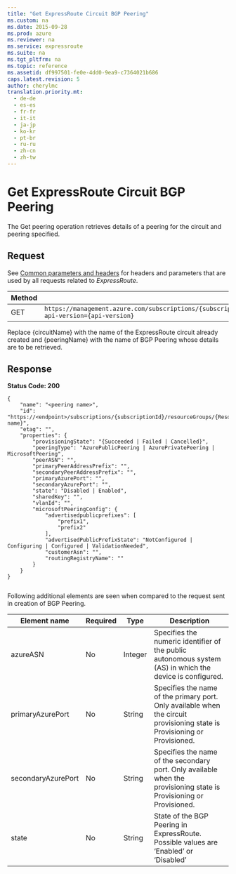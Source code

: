 ```yaml
---
title: "Get ExpressRoute Circuit BGP Peering"
ms.custom: na
ms.date: 2015-09-28
ms.prod: azure
ms.reviewer: na
ms.service: expressroute
ms.suite: na
ms.tgt_pltfrm: na
ms.topic: reference
ms.assetid: df997501-fe0e-4dd0-9ea9-c7364021b686
caps.latest.revision: 5
author: cherylmc
translation.priority.mt: 
  - de-de
  - es-es
  - fr-fr
  - it-it
  - ja-jp
  - ko-kr
  - pt-br
  - ru-ru
  - zh-cn
  - zh-tw
---
```

# Get ExpressRoute Circuit BGP Peering
The Get peering operation retrieves details of a peering for the circuit and peering specified.  
  
## Request  
 See [Common parameters and headers](../rest-conceptual/ExpressRoute-REST.md#bk_common) for headers and parameters that are used by all requests related to *ExpressRoute*.  
  
|Method|Request URI|  
|------------|-----------------|  
|GET|`https://management.azure.com/subscriptions/{subscriptionId}/resourceGroups/{resourceGroupName}/providers/Microsoft.Network/expressRouteCircuits/{circuitName}/peerings/{peeringName}?api-version={api-version}`|  
  
 Replace {circuitName} with the name of the ExpressRoute circuit already created and {peeringName} with the name of BGP Peering whose details are to be retrieved.  
  
## Response  
 **Status Code: 200**  
  
```  
{  
    "name": "<peering name>",  
    "id": "https://<endpoint>/subscriptions/{subscriptionId}/resourceGroups/{ResourceGroupName}providers/Microsoft.Network/expressRouteCircuits/{circuitName}/peerings/{peering name}",  
    "etag": "",  
    "properties": {  
        "provisioningState": "{Succeeded | Failed | Cancelled}",  
        "peeringType": "AzurePublicPeering | AzurePrivatePeering | MicrosoftPeering",  
        "peerASN": "",  
        "primaryPeerAddressPrefix": "",  
        "secondaryPeerAddressPrefix": "",  
        "primaryAzurePort": "",  
        "secondaryAzurePort": "",  
        "state": "Disabled | Enabled",  
        "sharedKey": "",  
        "vlanId": "",  
        "microsoftPeeringConfig": {  
            "advertisedpublicprefixes": [  
                "prefix1",  
                "prefix2"  
            ],  
            "advertisedPublicPrefixState": "NotConfigured | Configuring | Configured | ValidationNeeded",  
            "customerAsn": "",  
            "routingRegistryName": ""  
        }  
    }  
}  
  
```  
  
 Following additional elements are seen when compared to the request sent in creation of BGP Peering.  
  
|Element name|Required|Type|Description|  
|------------------|--------------|----------|-----------------|  
|azureASN|No|Integer|Specifies the numeric identifier of the public autonomous system (AS) in which the device is configured.|  
|primaryAzurePort|No|String|Specifies the name of the primary port. Only available when the circuit provisioning state is Provisioning or Provisioned.|  
|secondaryAzurePort|No|String|Specifies the name of the secondary port. Only available when the provisioning state is Provisioning or Provisioned.|  
|state|No|String|State of the BGP Peering in ExpressRoute. Possible values are ‘Enabled’ or ‘Disabled’|